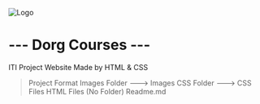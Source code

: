 ![Logo](https://github.com/user-attachments/assets/fc68cf5e-6cb3-4491-80b7-8ea1f2a68612)

# --- **Dorg Courses** ---
ITI Project Website Made by HTML & CSS

> Project Format
> Images Folder ---> Images
> CSS Folder ---> CSS Files
> HTML Files (No Folder)
> Readme.md
